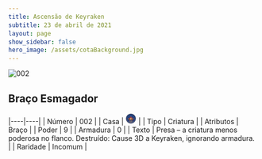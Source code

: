 ```yaml
---
title: Ascensão de Keyraken
subtitle: 23 de abril de 2021
layout: page
show_sidebar: false
hero_image: /assets/cotaBackground.jpg
---
```


![002](https://cards-keyforge.s3.eu-north-1.amazonaws.com/media/pt/rotk/002.png)

## Braço Esmagador

|----|----|
| Número | 002 |
| Casa | ![Keyraken](https://raw.githubusercontent.com/cardsofkeyforge/cardsofkeyforge.github.io/master/rotk/keyraken.png "Keyraken") |
| Tipo | Criatura |
| Atributos | Braço |
| Poder | 9 |
| Armadura | 0 |
| Texto | Presa – a criatura menos poderosa no flanco. Destruído: Cause 3D a Keyraken, ignorando armadura. |
| Raridade | Incomum |

